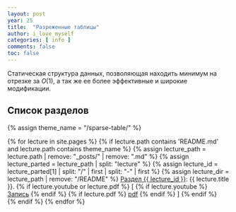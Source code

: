 ```yaml
---
layout: post
year: 25
title:  "Разреженные таблицы"
author: i_love_myself
categories: [ info ]
comments: false
toc: false
---
```


Статическая структура данных, позволяющая находить минимум на отрезке за $O(1)$, а так же ее более эффективные и широкие модификации.

## Список разделов

<div>
<p>
{% assign theme_name = "/sparse-table/" %}

{% for lecture in site.pages %}
    {% if lecture.path contains 'README.md' and lecture.path contains theme_name %}
        {% assign lecture_path = lecture.path | remove: "_posts/" | remove: ".md" %}
        {% assign lecture_parted = lecture_path | split: "lecture" %}
        {% assign lecture_id = lecture_parted[1] | split: "/" | first | split: "-" | first %}
        {% assign lecture_dir = lecture_path | remove: "/README" %}
        <a href="{{ site.baseurl }}/{{ lecture_path }}">Раздел {{ lecture_id }}</a>: {{ lecture.title }}.
        {% if lecture.youtube or lecture.pdf %}
            [
            {% if lecture.youtube %}
                <a href="https://youtu.be/{{ lecture.youtube }}">Запись</a>
            {% endif %}
            {% if lecture.pdf %}
                <a href="{{ site.baseurl }}/{{ lecture_dir }}/{{ lecture.pdf }}">pdf</a>
            {% endif %}
            ]
        {% endif %}
        <br>
    {% endif %}
{% endfor %}
</p>
</div>
